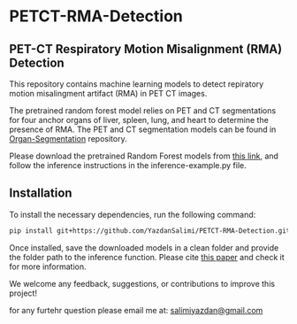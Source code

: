 # PETCT-RMA-Detection
## PET-CT Respiratory Motion Misalignment (RMA) Detection

This repository contains machine learning models to detect repiratory motion misalingment artifact (RMA) in PET CT images.

The pretrained random forest model relies on PET and CT segmentations for four anchor organs of liver, spleen, lung, and heart to determine the presence of RMA. 
The PET and CT segmentation models can be found in [Organ-Segmentation](https://github.com/YazdanSalimi/Organ-Segmentation) repository.

Please download the pretrained Random Forest models from [this link](https://drive.google.com/drive/folders/1EFIRENGMTF-e5k6lOtL-8pQayFXn60Z7?usp=sharing), and follow the inference instructions in the inference-example.py file.

## Installation
To install the necessary dependencies, run the following command:

```bash
pip install git+https://github.com/YazdanSalimi/PETCT-RMA-Detection.git
```
Once installed, save the downloaded models in a clean folder and provide the folder path to the inference function.
Please cite [this paper](https://doi.org/10.1088/1361-6560/ad8857) and check it for more information.

We welcome any feedback, suggestions, or contributions to improve this project!

for any furtehr question please email me at: [salimiyazdan@gmail.com](mailto:salimiyazdan@gmail.com)
